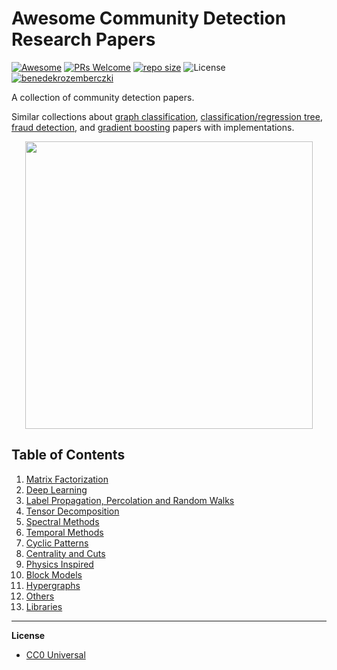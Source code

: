# Awesome Community Detection Research Papers
[![Awesome](https://cdn.rawgit.com/sindresorhus/awesome/d7305f38d29fed78fa85652e3a63e154dd8e8829/media/badge.svg)](https://github.com/sindresorhus/awesome)
[![PRs Welcome](https://img.shields.io/badge/PRs-welcome-brightgreen.svg?style=flat-square)](http://makeapullrequest.com)
[![repo size](https://img.shields.io/github/repo-size/benedekrozemberczki/awesome-community-detection.svg)](https://github.com/benedekrozemberczki/awesome-community-detection/archive/master.zip)
![License](https://img.shields.io/github/license/benedekrozemberczki/awesome-community-detection.svg?color=blue)⠀[![benedekrozemberczki](https://img.shields.io/twitter/follow/benrozemberczki?style=social&logo=twitter)](https://twitter.com/intent/follow?screen_name=benrozemberczki)⠀


A collection of community detection papers.

Similar collections about [graph classification](https://github.com/benedekrozemberczki/awesome-graph-classification), [classification/regression tree](https://github.com/benedekrozemberczki/awesome-decision-tree-papers), [fraud detection](https://github.com/benedekrozemberczki/awesome-fraud-detection-papers), and [gradient boosting](https://github.com/benedekrozemberczki/awesome-gradient-boosting-papers) papers with implementations.

<p align="center">
  <img width="460" src="coms.png">
</p>

## Table of Contents  

1. [Matrix Factorization](https://github.com/benedekrozemberczki/awesome-community-detection/blob/master/chapters/factorization.md)  
2. [Deep Learning](https://github.com/benedekrozemberczki/awesome-community-detection/blob/master/chapters/deep_learning.md) 
3. [Label Propagation, Percolation and Random Walks](https://github.com/benedekrozemberczki/awesome-community-detection/blob/master/chapters/label_propagation.md) 
4. [Tensor Decomposition](https://github.com/benedekrozemberczki/awesome-community-detection/blob/master/chapters/tensor_decomposition.md)
5. [Spectral Methods](https://github.com/benedekrozemberczki/awesome-community-detection/blob/master/chapters/spectral.md) 
6. [Temporal Methods](https://github.com/benedekrozemberczki/awesome-community-detection/blob/master/chapters/temporal.md) 
7. [Cyclic Patterns](https://github.com/benedekrozemberczki/awesome-community-detection/blob/master/chapters/cyclic.md)
8. [Centrality and Cuts](https://github.com/benedekrozemberczki/awesome-community-detection/blob/master/chapters/centrality.md) 
9. [Physics Inspired](https://github.com/benedekrozemberczki/awesome-community-detection/blob/master/chapters/physics.md)
10. [Block Models](https://github.com/benedekrozemberczki/awesome-community-detection/blob/master/chapters/blockmodels.md)
11. [Hypergraphs](https://github.com/benedekrozemberczki/awesome-community-detection/blob/master/chapters/hyper_graphs.md) 
12. [Others](https://github.com/benedekrozemberczki/awesome-community-detection/blob/master/chapters/others.md) 
13. [Libraries](https://github.com/benedekrozemberczki/awesome-community-detection/blob/master/chapters/libraries.md)

------------------------------------------------------------

**License**

- [CC0 Universal](https://github.com/benedekrozemberczki/awesome-community-detection/blob/master/LICENSE)
